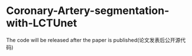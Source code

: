 # Coronary-Artery-segmentation-with-LCTUnet
The code will be released after the paper is published(论文发表后公开源代码)
